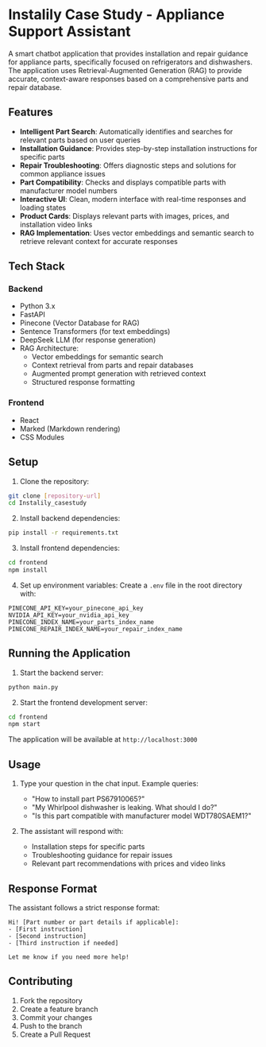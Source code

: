 # Instalily Case Study - Appliance Support Assistant

A smart chatbot application that provides installation and repair guidance for appliance parts, specifically focused on refrigerators and dishwashers. The application uses Retrieval-Augmented Generation (RAG) to provide accurate, context-aware responses based on a comprehensive parts and repair database.

## Features

- **Intelligent Part Search**: Automatically identifies and searches for relevant parts based on user queries
- **Installation Guidance**: Provides step-by-step installation instructions for specific parts
- **Repair Troubleshooting**: Offers diagnostic steps and solutions for common appliance issues
- **Part Compatibility**: Checks and displays compatible parts with manufacturer model numbers
- **Interactive UI**: Clean, modern interface with real-time responses and loading states
- **Product Cards**: Displays relevant parts with images, prices, and installation video links
- **RAG Implementation**: Uses vector embeddings and semantic search to retrieve relevant context for accurate responses

## Tech Stack

### Backend
- Python 3.x
- FastAPI
- Pinecone (Vector Database for RAG)
- Sentence Transformers (for text embeddings)
- DeepSeek LLM (for response generation)
- RAG Architecture:
  - Vector embeddings for semantic search
  - Context retrieval from parts and repair databases
  - Augmented prompt generation with retrieved context
  - Structured response formatting

### Frontend
- React
- Marked (Markdown rendering)
- CSS Modules

## Setup

1. Clone the repository:
```bash
git clone [repository-url]
cd Instalily_casestudy
```

2. Install backend dependencies:
```bash
pip install -r requirements.txt
```

3. Install frontend dependencies:
```bash
cd frontend
npm install
```

4. Set up environment variables:
Create a `.env` file in the root directory with:
```
PINECONE_API_KEY=your_pinecone_api_key
NVIDIA_API_KEY=your_nvidia_api_key
PINECONE_INDEX_NAME=your_parts_index_name
PINECONE_REPAIR_INDEX_NAME=your_repair_index_name
```

## Running the Application

1. Start the backend server:
```bash
python main.py
```

2. Start the frontend development server:
```bash
cd frontend
npm start
```

The application will be available at `http://localhost:3000`

## Usage

1. Type your question in the chat input. Example queries:
   - "How to install part PS67910065?"
   - "My Whirlpool dishwasher is leaking. What should I do?"
   - "Is this part compatible with manufacturer model WDT780SAEM1?"

2. The assistant will respond with:
   - Installation steps for specific parts
   - Troubleshooting guidance for repair issues
   - Relevant part recommendations with prices and video links

## Response Format

The assistant follows a strict response format:
```
Hi! [Part number or part details if applicable]:
- [First instruction]
- [Second instruction]
- [Third instruction if needed]

Let me know if you need more help!
```

## Contributing

1. Fork the repository
2. Create a feature branch
3. Commit your changes
4. Push to the branch
5. Create a Pull Request
